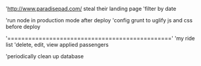'http://www.paradisepad.com/
steal their landing page
'filter by date



'run node in production mode after deploy
'config grunt to uglify js and css before deploy



'==============================================='
'my ride list
'delete, edit, view applied passengers


'periodically clean up database

